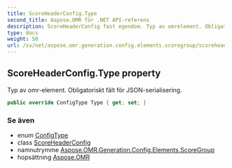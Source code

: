 ```yaml
---
title: ScoreHeaderConfig.Type
second_title: Aspose.OMR för .NET API-referens
description: ScoreHeaderConfig fast egendom. Typ av omrelement. Obligatoriskt fält för JSONserialisering.
type: docs
weight: 50
url: /sv/net/aspose.omr.generation.config.elements.scoregroup/scoreheaderconfig/type/
---
```

## ScoreHeaderConfig.Type property

Typ av omr-element. Obligatoriskt fält för JSON-serialisering.

```csharp
public override ConfigType Type { get; set; }
```

### Se även

* enum [ConfigType](../../../aspose.omr.generation.config.enums/configtype/)
* class [ScoreHeaderConfig](../)
* namnutrymme [Aspose.OMR.Generation.Config.Elements.ScoreGroup](../../scoreheaderconfig/)
* hopsättning [Aspose.OMR](../../../)


